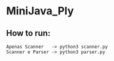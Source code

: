 # MiniJava_Ply
 
##    How to run:
    Apenas Scanner   -> python3 scanner.py    
    Scanner e Parser -> python3 parser.py